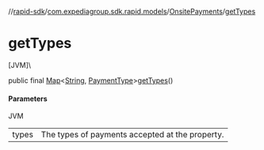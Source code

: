 //[rapid-sdk](../../../index.md)/[com.expediagroup.sdk.rapid.models](../index.md)/[OnsitePayments](index.md)/[getTypes](get-types.md)

# getTypes

[JVM]\

public final [Map](https://docs.oracle.com/javase/8/docs/api/java/util/Map.html)&lt;[String](https://docs.oracle.com/javase/8/docs/api/java/lang/String.html), [PaymentType](../-payment-type/index.md)&gt;[getTypes](get-types.md)()

#### Parameters

JVM

| | |
|---|---|
| types | The types of payments accepted at the property. |
